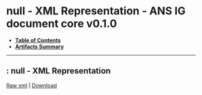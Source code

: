 # null - XML Representation - ANS IG document core v0.1.0

* [**Table of Contents**](toc.md)
* [**Artifacts Summary**](artifacts.md)
* ****

## : null - XML Representation

[Raw xml](Binary-BIO-CR-BIO-2024.01-Microbiologie-V1.xml) | [Download](Binary-BIO-CR-BIO-2024.01-Microbiologie-V1.xml)

